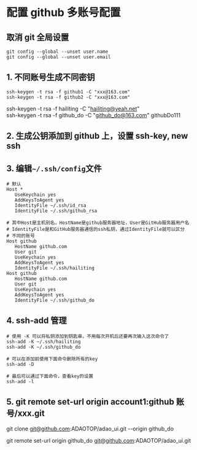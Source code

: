 # 配置 github 多账号配置

## 取消 git 全局设置

```
git config --global --unset user.name
git config --global --unset user.email
```

## 1. 不同账号生成不同密钥

```
ssh-keygen -t rsa -f github1 -C "xxx@163.com"
ssh-keygen -t rsa -f github2 -C "xxx@163.com"
```

ssh-keygen -t rsa -f hailiting -C "hailiting@yeah.net"  
ssh-keygen -t rsa -f github_do -C "github_do@163.com"
githubDo111

## 2. 生成公钥添加到 github 上，设置 ssh-key, new ssh

## 3. 编辑`~/.ssh/config`文件

```
# 默认
Host *
   UseKeychain yes
   AddKeysToAgent yes
   IdentityFile ~/.ssh/id_rsa
   IdentityFile ~/.ssh/github_rsa
```

```
# 其中Host是主机别名，HostName是github服务器地址，User是GitHub服务器用户名
# IdentityFile是和GitHub服务器通信的ssh私钥，通过IdentityFile就可以区分
# 不同的账号
Host github
   HostName github.com
   User git
   UseKeychain yes
   AddKeysToAgent yes
   IdentityFile ~/.ssh/hailiting
Host github
   HostName github.com
   User git
   UseKeychain yes
   AddKeysToAgent yes
   IdentityFile ~/.ssh/github_do
```

## 4. ssh-add 管理

```
# 使用 -K 可以将私钥添加到钥匙串，不用每次开机后还要再次输入这次命令了
ssh-add -K ~/.ssh/hailiting
ssh-add -K ~/.ssh/github_do

# 可以在添加前使用下面命令删除所有的key
ssh-add -D

# 最后可以通过下面命令，查看key的设置
ssh-add -l
```

## 5. git remote set-url origin account1:github 账号/xxx.git

git clone git@github.com:ADAOTOP/adao_ui.git --origin github_do

git remote set-url origin github_do git@github.com:ADAOTOP/adao_ui.git
